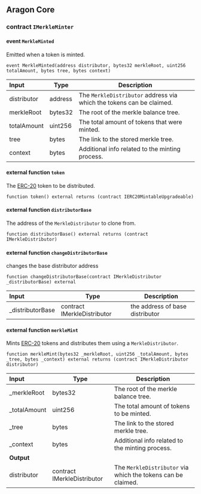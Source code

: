 ## Aragon Core

###  contract `IMerkleMinter`

####  event `MerkleMinted`

Emitted when a token is minted.

```solidity
event MerkleMinted(address distributor, bytes32 merkleRoot, uint256 totalAmount, bytes tree, bytes context) 
```

| Input | Type | Description |
|:----- | ---- | ----------- |
| distributor | address | The `MerkleDistributor` address via which the tokens can be claimed. |
| merkleRoot | bytes32 | The root of the merkle balance tree. |
| totalAmount | uint256 | The total amount of tokens that were minted. |
| tree | bytes | The link to the stored merkle tree. |
| context | bytes | Additional info related to the minting process. |

#### external function `token`

The [ERC-20](https://eips.ethereum.org/EIPS/eip-20) token to be distributed.

```solidity
function token() external returns (contract IERC20MintableUpgradeable) 
```

#### external function `distributorBase`

The address of the `MerkleDistributor` to clone from.

```solidity
function distributorBase() external returns (contract IMerkleDistributor) 
```

#### external function `changeDistributorBase`

changes the base distributor address

```solidity
function changeDistributorBase(contract IMerkleDistributor _distributorBase) external 
```

| Input | Type | Description |
|:----- | ---- | ----------- |
| _distributorBase | contract IMerkleDistributor | the address of base distributor |

#### external function `merkleMint`

Mints [ERC-20](https://eips.ethereum.org/EIPS/eip-20) tokens and distributes them using a `MerkleDistributor`.

```solidity
function merkleMint(bytes32 _merkleRoot, uint256 _totalAmount, bytes _tree, bytes _context) external returns (contract IMerkleDistributor distributor) 
```

| Input | Type | Description |
|:----- | ---- | ----------- |
| _merkleRoot | bytes32 | The root of the merkle balance tree. |
| _totalAmount | uint256 | The total amount of tokens to be minted. |
| _tree | bytes | The link to the stored merkle tree. |
| _context | bytes | Additional info related to the minting process. |
| **Output** | |
| distributor | contract IMerkleDistributor | The `MerkleDistributor` via which the tokens can be claimed. |

